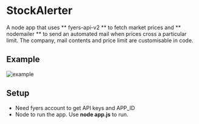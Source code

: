 # StockAlerter
A node app that uses ** fyers-api-v2 ** to fetch market prices and ** nodemailer ** to send an automated mail when prices cross a particular limit. The company, mail contents and price limit are customisable in code.
## Example 
![example](https://user-images.githubusercontent.com/58522375/137500586-a85879cd-1b41-4c06-85f6-9fe6fd3f112a.PNG)
## Setup
- Need fyers account to get API keys and APP_ID
- Node to run the app. Use **node app.js** to run.
